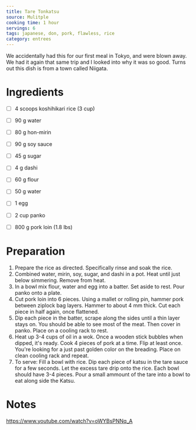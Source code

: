 ```yaml
---
title: Tare Tonkatsu
source: Mulitple
cooking time: 1 hour
servings: 6
tags: japanese, don, pork, flawless, rice
category: entrees
---
```


We accidentally had this for our first meal in Tokyo, and were blown away. We had it again that same trip and I looked into why it was so good. Turns out this dish is from a town called Niigata.

Ingredients
===========

* [ ] 4 scoops koshihikari rice (3 cup)

* [ ] 90 g water
* [ ] 80 g hon-mirin
* [ ] 90 g soy sauce
* [ ] 45 g sugar
* [ ] 4 g dashi

* [ ] 60 g flour
* [ ] 50 g water
* [ ] 1 egg

* [ ] 2 cup panko

* [ ] 800 g pork loin (1.8 lbs)

Preparation
===========
1. Prepare the rice as directed. Specifically rinse and soak the rice.
2. Combined water, mirin, soy, sugar, and dashi in a pot. Heat until just below simmering. Remove from heat.
3. In a bowl mix flour, water and egg into a batter. Set aside to rest. Pour panko onto a plate.
4. Cut pork loin into 6 pieces. Using a mallet or rolling pin, hammer pork between ziplock bag layers. Hammer to about 4 mm thick. Cut each piece in half again, once flattened.
5. Dip each piece in the batter, scrape along the sides until a thin layer stays on. You should be able to see most of the meat. Then cover in panko. Place on a cooling rack to rest.
6. Heat up 3-4 cups of oil in a wok. Once a wooden stick bubbles when dipped, it's ready. Cook 4 pieces of pork at a time. Flip at least once. You're looking for a just past golden color on the breading. Place on clean cooling rack and repeat.
7. To serve: Fill a bowl with rice. Dip each piece of katsu in the tare sauce for a few seconds. Let the excess tare drip onto the rice. Each bowl should have 3-4 pieces. Pour a small ammount of the tare into a bowl to eat along side the Katsu. 

Notes
=====

https://www.youtube.com/watch?v=oWYBsPNNq_A